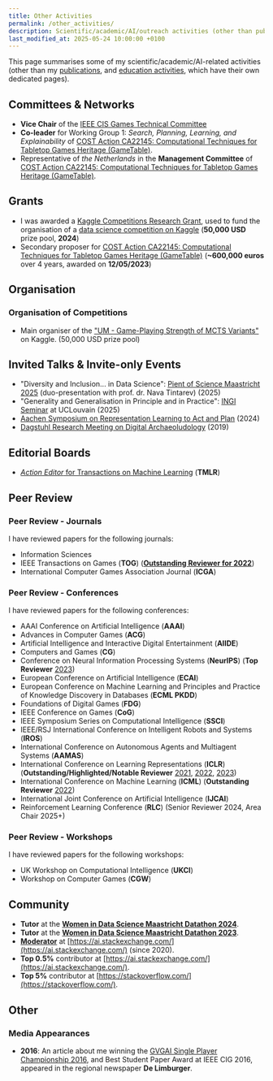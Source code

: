 ```yaml
---
title: Other Activities
permalink: /other_activities/
description: Scientific/academic/AI/outreach activities (other than publications and education activities).
last_modified_at: 2025-05-24 10:00:00 +0100
---
```


This page summarises some of my scientific/academic/AI-related activities (other than my [publications](/publications/), and
[education activities](/education/), which have their own dedicated pages).

## Committees & Networks

- **Vice Chair** of the [IEEE CIS Games Technical Committee](https://cis.ieee.org/activities/technical-activities/games-technical-committee)
- **Co-leader** for Working Group 1: *Search, Planning, Learning, and Explainability* of [COST Action CA22145: Computational Techniques for Tabletop Games Heritage (GameTable)](https://www.cost.eu/actions/CA22145/).
- Representative of *the Netherlands* in the **Management Committee** of [COST Action CA22145: Computational Techniques for Tabletop Games Heritage (GameTable)](https://www.cost.eu/actions/CA22145/).

## Grants

- I was awarded a [Kaggle Competitions Research Grant](https://www.kaggle.com/competitions-research-grants), used to fund the organisation of a
[data science competition on Kaggle](https://www.kaggle.com/competitions/um-game-playing-strength-of-mcts-variants) (**50,000 USD** prize pool, **2024**)
- Secondary proposer for [COST Action CA22145: Computational Techniques for Tabletop Games Heritage (GameTable)](https://www.cost.eu/actions/CA22145/) (**~600,000 euros** over 4 years, awarded on **12/05/2023**)

## Organisation

### Organisation of Competitions

- Main organiser of the ["UM - Game-Playing Strength of MCTS Variants"](https://www.kaggle.com/competitions/um-game-playing-strength-of-mcts-variants) on Kaggle.
(50,000 USD prize pool)

## Invited Talks & Invite-only Events

- "Diversity and Inclusion... in Data Science": [Pient of Science Maastricht 2025](https://www.maastrichtuniversity.nl/events/pint-science-maastricht-2025) (duo-presentation with prof. dr. Nava Tintarev) (2025)
- "Generality and Generalisation in Principle and in Practice": [INGI Seminar](https://www.linkedin.com/events/ingiseminarbydennissoemers7307407331636473856/) at UCLouvain (2025)
- [Aachen Symposium on Representation Learning to Act and Plan](https://symposium.ml.rwth-aachen.de/) (2024)
- [Dagstuhl Research Meeting on Digital Archaeoludology](https://www.dagstuhl.de/seminars/seminar-calendar/seminar-details/19153) (2019)

## Editorial Boards

- [*Action Editor* for Transactions on Machine Learning](https://jmlr.org/tmlr/editorial-board.html) (**TMLR**)

## Peer Review

### Peer Review - Journals

I have reviewed papers for the following journals:

- Information Sciences
- IEEE Transactions on Games (**TOG**) ([**Outstanding Reviewer for 2022**](https://www.linkedin.com/posts/ieee-transactions-on-games_during-the-closing-ceremony-of-the-ieee-conference-activity-7100898710305275905-xtKP/))
- International Computer Games Association Journal (**ICGA**)

### Peer Review - Conferences

I have reviewed papers for the following conferences:

- AAAI Conference on Artificial Intelligence (**AAAI**)
- Advances in Computer Games (**ACG**)
- Artificial Intelligence and Interactive Digital Entertainment (**AIIDE**)
- Computers and Games (**CG**)
- Conference on Neural Information Processing Systems (**NeurIPS**) (**Top Reviewer** [2023](https://neurips.cc/Conferences/2023/ProgramCommittee#top-reivewers))
- European Conference on Artificial Intelligence (**ECAI**)
- European Conference on Machine Learning and Principles and Practice of Knowledge Discovery in Databases (**ECML PKDD**)
- Foundations of Digital Games (**FDG**)
- IEEE Conference on Games (**CoG**)
- IEEE Symposium Series on Computational Intelligence (**SSCI**)
- IEEE/RSJ International Conference on Intelligent Robots and Systems (**IROS**)
- International Conference on Autonomous Agents and Multiagent Systems (**AAMAS**)
- International Conference on Learning Representations (**ICLR**) (**Outstanding/Highlighted/Notable Reviewer** [2021](https://iclr.cc/Conferences/2021/Reviewers), [2022](https://iclr.cc/Conferences/2022/Reviewers), [2023](https://iclr.cc/Conferences/2023/Reviewers))
- International Conference on Machine Learning (**ICML**) (**Outstanding Reviewer** [2022](https://icml.cc/Conferences/2022/Reviewers))
- International Joint Conference on Artificial Intelligence (**IJCAI**)
- Reinforcement Learning Conference (**RLC**) (Senior Reviewer 2024, Area Chair 2025+)

### Peer Review - Workshops

I have reviewed papers for the following workshops:

- UK Workshop on Computational Intelligence (**UKCI**)
- Workshop on Computer Games (**CGW**)

## Community

- **Tutor** at the **[Women in Data Science Maastricht Datathon 2024](https://www.maastrichtuniversity.nl/wids-maastricht-datathon-2024-team)**.
- **Tutor** at the **[Women in Data Science Maastricht Datathon 2023](https://www.maastrichtuniversity.nl/wids-maastricht-datathon-2023-team)**.
- **[Moderator](https://ai.stackexchange.com/users?tab=moderators)** at [https://ai.stackexchange.com/](https://ai.stackexchange.com/) (since 2020).
- **Top 0.5%** contributor at [https://ai.stackexchange.com/](https://ai.stackexchange.com/).
- **Top 5%** contributor at [https://stackoverflow.com/](https://stackoverflow.com/).

## Other

### Media Appearances

- **2016**: An article about me winning the [GVGAI Single Player Championship 2016](http://gvgai.net/championship.php?t=2016&t=sp), 
and Best Student Paper Award at IEEE CIG 2016, appeared in the regional newspaper **De Limburger**.
